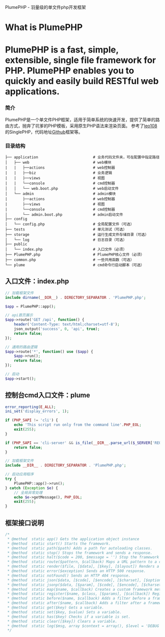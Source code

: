 PlumePHP - 羽量级的单文件php开发框架

# What is PlumePHP

PlumePHP is a fast, simple, extensible, single file framework for PHP.
PlumePHP enables you to quickly and easily build RESTful web applications.
========

### 简介

PlumePHP是一个单文件PHP框架，适用于简单系统的快速开发，提供了简单的路由方式，抛弃了坑爹的PHP模板，采用原生PHP语法来渲染页面。
参考了[leo108](http://leo108.com)的SinglePHP，代码地址[Github](https://github.com/leo108/SinglePHP)框架等。

### 目录结构

    ├── application                         # 业务代码文件夹，可在配置中指定路径
    │   ├── web                             # web模块
    |   |   ├──actions                      # web控制器
    |   |   ├──biz                          # 业务逻辑
    |   |   ├──views                        # 视图
    |   |   └──console                      # cmd控制器
    │   │   └── web.boot.php                # web启动文件
    │   └── admin                           # admin模块
    |       ├──actions                      # web控制器
    |       ├──views                        # 视图
    |       └──console                      # cmd控制器
    │       └── admin.boot.php              # admin启动文件
    ├── config
    │   └── config.php                      # 全局配置文件（可选）
    ├── tests                               # 单元测试（可选）
    ├── storage                             # 运行生成文件存储目录（可选）
    │   └── log                             # 日志目录（可选）
    ├── public
    │   └── index.php                       # 入口文件（必须）
    ├── PlumePHP.php                        # PlumePHP核心文件（必须）
    ├── common.php                          # 一些共用函数（可选）
    └── plume                               # cmd命令行启动脚本（可选）

## 入口文件：index.php

```php
// 加载框架文件
include dirname(__DIR__) . DIRECTORY_SEPARATOR . 'PlumePHP.php';

$app = PlumePHP::app();

// api首页展示
$app->route('GET /api', function() {
    header('Content-Type: text/html;charset=utf-8');
    json_output('success', 0, 'api', true);
    return false;
});

// 通用的路由逻辑
$app->route('*', function() use ($app) {
    $app->run();
    return false;
});

// 启动
$app->start();
```

## 控制台cmd入口文件：plume
```php
error_reporting(E_ALL);
ini_set('display_errors', 1);

if (PHP_SAPI != 'cli') {
    echo 'This script run only from the command line'.PHP_EOL;
    exit(255);
}

if (PHP_SAPI == 'cli-server' && is_file(__DIR__.parse_url($_SERVER['REQUEST_URI'], PHP_URL_PATH))) {
    return false;
}

// 加载框架文件
include __DIR__ . DIRECTORY_SEPARATOR . 'PlumePHP.php';

// 启动应用程序
try {
    PlumePHP::app()->run();
} catch (Exception $e) {
    // 全局异常处理
    echo $e->getMessage(), PHP_EOL;
    exit(255);
}
```

## 框架接口说明
```php
/*
 * @method  static app() Gets the application object instance
 * @method  static start() Starts the framework.
 * @method  static path($path) Adds a path for autoloading classes.
 * @method  static stop() Stops the framework and sends a response.
 * @method  static halt($code = 200, $message = '') Stop the framework with an optional status code and message.
 * @method  static route($pattern, $callback) Maps a URL pattern to a callback.
 * @method  static render($file, [$data], [$key], [$layout]) Renders a template file.
 * @method  static error($exception) Sends an HTTP 500 response.
 * @method  static notFound() Sends an HTTP 404 response.
 * @method  static json($data, [$code], [$encode], [$charset], [$option]) Sends a JSON response.
 * @method  static jsonp($data, [$param], [$code], [$encode], [$charset], [$option]) Sends a JSONP response.
 * @method  static map($name, $callback) Creates a custom framework method.
 * @method  static register($name, $class, [$params], [$callback]) Registers a class to a framework method.
 * @method  static before($name, $callback) Adds a filter before a framework method.
 * @method  static after($name, $callback) Adds a filter after a framework method.
 * @method  static get($key) Gets a variable.
 * @method  static set($key, $value) Sets a variable.
 * @method  static has($key) Checks if a variable is set.
 * @method  static clear([$key]) Clears a variable.
 * @method  static log($msg, array $context = array(), $level = 'DEBUG', $wf = false) logging.
 */
```